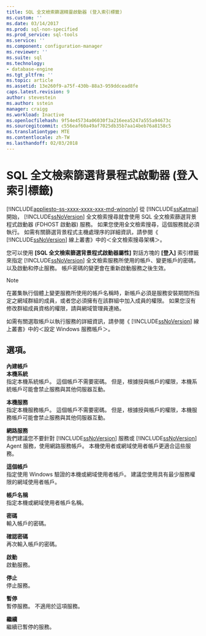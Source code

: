```yaml
---
title: SQL 全文檢索篩選精靈啟動器 (登入索引標籤)
ms.custom: ''
ms.date: 03/14/2017
ms.prod: sql-non-specified
ms.prod_service: sql-tools
ms.service: ''
ms.component: configuration-manager
ms.reviewer: ''
ms.suite: sql
ms.technology:
- database-engine
ms.tgt_pltfrm: ''
ms.topic: article
ms.assetid: 13e260f9-a75f-430b-88a3-959ddcead8fe
caps.latest.revision: 9
author: stevestein
ms.author: sstein
manager: craigg
ms.workload: Inactive
ms.openlocfilehash: 9f54e45734a06030f3a216eea5247a555a94673c
ms.sourcegitcommit: c556eaf60a49af7025db35b7aa14beb76a8158c5
ms.translationtype: MTE
ms.contentlocale: zh-TW
ms.lasthandoff: 02/03/2018
---
```

# <a name="sql-full-text-filter-daemon-launcher-log-on-tab"></a>SQL 全文檢索篩選背景程式啟動器 (登入索引標籤)
[!INCLUDE[appliesto-ss-xxxx-xxxx-xxx-md-winonly](../../includes/appliesto-ss-xxxx-xxxx-xxx-md-winonly.md)]
從 [!INCLUDE[ssKatmai](../../includes/sskatmai-md.md)]開始， [!INCLUDE[ssNoVersion](../../includes/ssnoversion-md.md)] 全文檢索搜尋就會使用 SQL 全文檢索篩選背景程式啟動器 (FDHOST 啟動器) 服務。 如果您使用全文檢索搜尋，這個服務就必須執行。 如需有關篩選背景程式主機處理序的詳細資訊，請參閱《 [!INCLUDE[ssNoVersion](../../includes/ssnoversion-md.md)] 線上叢書》中的＜全文檢索搜尋架構＞。  
  
 您可以使用 **[SQL 全文檢索篩選背景程式啟動器屬性]** 對話方塊的 **[登入]** 索引標籤來指定 [!INCLUDE[ssNoVersion](../../includes/ssnoversion-md.md)] 全文檢索服務所使用的帳戶、變更帳戶的密碼，以及啟動和停止服務。 帳戶密碼的變更會在重新啟動服務之後生效。  
  
> [!NOTE]  
>  在叢集執行個體上變更服務所使用的帳戶名稱時，新帳戶必須是服務安裝期間所指定之網域群組的成員，或者您必須擁有在該群組中加入成員的權限。 如果您沒有修改群組成員資格的權限，請與網域管理員連絡。  
>   
>  如需有關選取帳戶以執行服務的詳細資訊，請參閱《 [!INCLUDE[ssNoVersion](../../includes/ssnoversion-md.md)] 線上叢書》中的＜設定 Windows 服務帳戶＞。  
  
## <a name="options"></a>選項。  
 **內建帳戶**  
 **本機系統**  
 指定本機系統帳戶。 這個帳戶不需要密碼。 但是，根據授與帳戶的權限，本機系統帳戶可能會禁止服務與其他伺服器互動。  
  
 **本機服務**  
 指定本機服務帳戶。 這個帳戶不需要密碼。 但是，根據授與帳戶的權限，本機服務帳戶可能會禁止服務與其他伺服器互動。  
  
 **網路服務**  
 我們建議您不要針對 [!INCLUDE[ssNoVersion](../../includes/ssnoversion-md.md)] 服務或 [!INCLUDE[ssNoVersion](../../includes/ssnoversion-md.md)] Agent 服務，使用網路服務帳戶。 本機使用者或網域使用者帳戶更適合這些服務。  
  
 **這個帳戶**  
 指定使用 Windows 驗證的本機或網域使用者帳戶。 建議您使用具有最少服務權限的網域使用者帳戶。  
  
 **帳戶名稱**  
 指定本機或網域使用者帳戶名稱。  
  
 **密碼**  
 輸入帳戶的密碼。  
  
 **確認密碼**  
 再次輸入帳戶的密碼。  
  
 **啟動**  
 啟動服務。  
  
 **停止**  
 停止服務。  
  
 **暫停**  
 暫停服務。 不適用於這項服務。  
  
 **繼續**  
 繼續已暫停的服務。  
  
  
